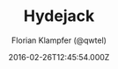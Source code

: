 ---
title: Hydejack
github: https://github.com/qwtel/hydejack
demo: https://qwtel.com/hydejack/
author: Florian Klampfer (@qwtel)
ssg:
  - Jekyll
cms:
  - No Cms
date: 2016-02-26T12:45:54.000Z
github_branch: master
description: '''Best Jekyll Theme by a Mile'''
stale: false
---